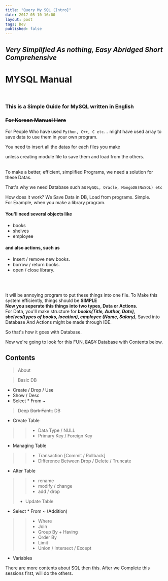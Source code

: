 ```yaml
---
title: "Query My SQL [Intro]"
date: 2017-05-10 16:00
layout: post
tags: Dev
published: false
---
```



## _Very Simplified As nothing, Easy Abridged Short Comprehensive_
# **MYSQL Manual**
<br>

### This is a Simple Guide for MySQL written in English

### ~~For Korean Manual Here~~

For People Who have used `Python, C++, C etc..` might have used array to save data
to use them in your own program.

You need to insert all the datas for each files you make

unless creating module file to save them and load from the others.

<br>
To make a better, efficient, simplified Programs, we need a solution for these Datas.

That's why we need Database such as `MySQL, Oracle, MongoDB(NoSQL) etc`

How does it work? We Save Data in DB, Load from programs. Simple.
<br>
For Example, when you make a library program.

#### You'll need several **objects** like
- books
- shelves
- employee

#### and also **actions**, such as
- Insert / remove new books.
- borrow / return books.
- open / close library.

<br><br>

It will be annoying program to put these things into one file.
To Make this system efficiently, things should be **SIMPLE**
<br>
**Now you seperate this things into two types, Data or Actions.**
<br>
For Data, you'll make structure for _**books(Title, Author, Date), shelves(types of books, location), employee (Name, Salary)**_, Saved into Database
And Actions might be made through IDE.

So that's how it goes with Database.

Now we're going to look for this FUN, ~~EASY~~ Database with Contents below.
<br>
## Contents
> About

> Basic DB
* Create / Drop / Use
* Show / Desc
* Select * From ~

> Deep ~~Dark Fant..~~ DB
* Create Table
>> - Data Type / NULL
>> - Primary Key / Foreign Key
* Managing Table
>> - Transaction [Commit / Rollback]
>> - Difference Between Drop / Delete / Truncate
* Alter Table
>> - rename
>> - modify / change
>> - add / drop
> - Update Table
* Select * From ~ (Addition)
>> - Where
>> - Join
>> - Group By + Having
>> - Order By
>> - Limit
>> - Union / Intersect / Except
* Variables


There are more contents about SQL then this.
After we Complete this sessions first, will do the others.
